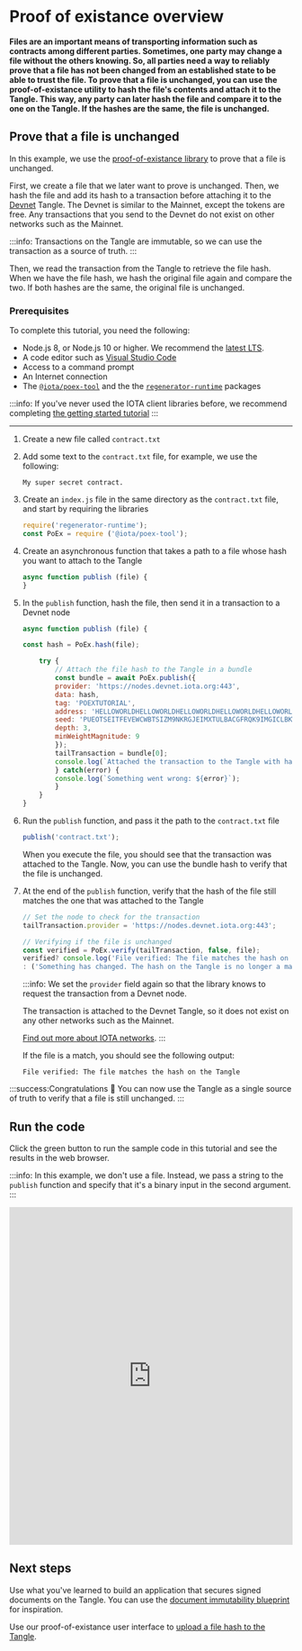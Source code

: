# Proof of existance overview

**Files are an important means of transporting information such as contracts among different parties. Sometimes, one party may change a file without the others knowing. So, all parties need a way to reliably prove that a file has not been changed from an established state to be able to trust the file. To prove that a file is unchanged, you can use the proof-of-existance utility to hash the file's contents and attach it to the Tangle. This way, any party can later hash the file and compare it to the one on the Tangle. If the hashes are the same, the file is unchanged.**

## Prove that a file is unchanged

In this example, we use the [proof-of-existance library](https://github.com/iotaledger/iota-poex-tool) to prove that a file is unchanged.

First, we create a file that we later want to prove is unchanged. Then, we hash the file and add its hash to a transaction before attaching it to the [Devnet](root://getting-started/0.1/references/iota-networks.md#devnet) Tangle. The Devnet is similar to the Mainnet, except the tokens are free. Any transactions that you send to the Devnet do not exist on other networks such as the Mainnet.

:::info:
Transactions on the Tangle are immutable, so we can use the transaction as a source of truth.
:::

Then, we read the transaction from the Tangle to retrieve the file hash. When we have the file hash, we hash the original file again and compare the two. If both hashes are the same, the original file is unchanged.

### Prerequisites

To complete this tutorial, you need the following:

* Node.js 8, or Node.js 10 or higher. We recommend the [latest LTS](https://nodejs.org/en/download/).
* A code editor such as [Visual Studio Code](https://code.visualstudio.com/Download)
* Access to a command prompt
* An Internet connection
* The [`@iota/poex-tool`](root://getting-started/0.1/tutorials/get-started.md) and the the [`regenerator-runtime`](https://www.npmjs.com/package/regenerator-runtime) packages

:::info:
If you've never used the IOTA client libraries before, we recommend completing [the getting started tutorial](root://getting-started/0.1/tutorials/send-a-zero-value-transaction-with-nodejs.md)
:::

---

1. Create a new file called `contract.txt`

2. Add some text to the `contract.txt` file, for example, we use the following:

    ```
    My super secret contract.
    ```

3. Create an `index.js` file in the same directory as the `contract.txt` file, and start by requiring the libraries

    ```js
    require('regenerator-runtime');
    const PoEx = require ('@iota/poex-tool');
    ```

4. Create an asynchronous function that takes a path to a file whose hash you want to attach to the Tangle

    ```js
    async function publish (file) {
    }
    ```

5. In the `publish` function, hash the file, then send it in a transaction to a Devnet node

    ```js
    async function publish (file) {

    const hash = PoEx.hash(file);

        try {
            // Attach the file hash to the Tangle in a bundle
            const bundle = await PoEx.publish({
            provider: 'https://nodes.devnet.iota.org:443',
            data: hash,
            tag: 'POEXTUTORIAL',
            address: 'HELLOWORLDHELLOWORLDHELLOWORLDHELLOWORLDHELLOWORLDHELLOWORLDHELLOWORLDHELLOWORLDD',
            seed: 'PUEOTSEITFEVEWCWBTSIZM9NKRGJEIMXTULBACGFRQK9IMGICLBKW9TTEVSDQMGWKBXPVCBMMCXWMNPDX',
            depth: 3,
            minWeightMagnitude: 9
            });
            tailTransaction = bundle[0];
            console.log(`Attached the transaction to the Tangle with hash: ${tailTransaction.hash}`);
            } catch(error) {
            console.log(`Something went wrong: ${error}`);
            }
        }
    }
    ```

6. Run the `publish` function, and pass it the path to the `contract.txt` file

    ```js
    publish('contract.txt');
    ```

    When you execute the file, you should see that the transaction was attached to the Tangle. Now, you can use the bundle hash to verify that the file is unchanged.

7. At the end of the `publish` function, verify that the hash of the file still matches the one that was attached to the Tangle

    ```js
    // Set the node to check for the transaction
    tailTransaction.provider = 'https://nodes.devnet.iota.org:443';

    // Verifying if the file is unchanged
    const verified = PoEx.verify(tailTransaction, false, file);
    verified? console.log('File verified: The file matches the hash on the Tangle')
    : ('Something has changed. The hash on the Tangle is no longer a match.');
    ```

    :::info:
    We set the `provider` field again so that the library knows to request the transaction from a Devnet node.

    The transaction is attached to the Devnet Tangle, so it does not exist on any other networks such as the Mainnet.

    [Find out more about IOTA networks](root://getting-started/0.1/references/iota-networks.md).
    :::

    If the file is a match, you should see the following output:

    ```
    File verified: The file matches the hash on the Tangle
    ```

:::success:Congratulations :tada:
You can now use the Tangle as a single source of truth to verify that a file is still unchanged.
:::

## Run the code

Click the green button to run the sample code in this tutorial and see the results in the web browser.

:::info:
In this example, we don't use a file. Instead, we pass a string to the `publish` function and specify that it's a binary input in the second argument.
:::

<iframe height="600px" width="100%" src="https://repl.it/@jake91/proof-of-existance-utility?lite=true" scrolling="no" frameborder="no" allowtransparency="true" allowfullscreen="true" sandbox="allow-forms allow-pointer-lock allow-popups allow-same-origin allow-scripts allow-modals"></iframe>

## Next steps

Use what you've learned to build an application that secures signed documents on the Tangle. You can use the [document immutability blueprint](root://blueprints/0.1/doc-immutability/overview.md) for inspiration.

Use our proof-of-existance user interface to [upload a file hash to the Tangle](https://iota-poex.dag.sh).
